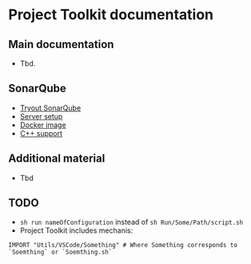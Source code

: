 # Project Toolkit documentation

## Main documentation

- Tbd.

## SonarQube

- [Tryout SonarQube](https://docs.sonarqube.org/latest/try-out-sonarqube/)
- [Server setup](https://docs.sonarqube.org/latest/setup-and-upgrade/install-the-server/)
- [Docker image](https://hub.docker.com/_/sonarqube)
- [C++ support](https://docs.sonarqube.org/latest/analyzing-source-code/languages/c-family/)

## Additional material

- Tbd

## TODO

- `sh run nameOfConfiguration` instead of `sh Run/Some/Path/script.sh`
- Project Toolkit includes mechanis:

```shell
IMPORT "Utils/VSCode/Something" # Where Something corresponds to `Soemthing` or `Soemthing.sh`
```
